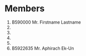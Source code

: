 Members
=======

  1. B590000 Mr. Firstname Lastname
  2. 
  3. 
  4.
  5.
  6. B5922635 Mr. Aphirach Ek-Un
